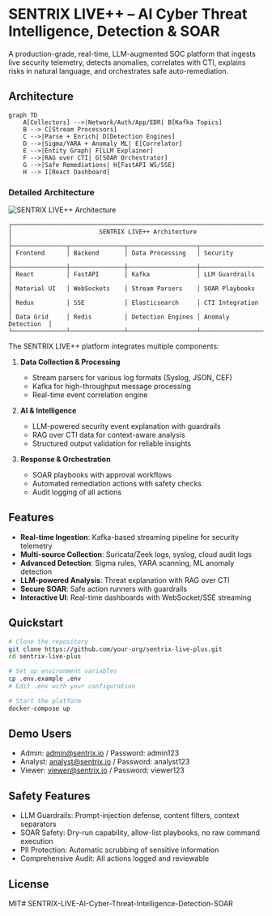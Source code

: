 # SENTRIX LIVE++ – AI Cyber Threat Intelligence, Detection & SOAR

A production-grade, real-time, LLM-augmented SOC platform that ingests live security telemetry, detects anomalies, correlates with CTI, explains risks in natural language, and orchestrates safe auto-remediation.

## Architecture

```mermaid
graph TD
    A[Collectors] -->|Network/Auth/App/EDR| B[Kafka Topics]
    B --> C[Stream Processors]
    C -->|Parse + Enrich| D[Detection Engines]
    D -->|Sigma/YARA + Anomaly ML| E[Correlator]
    E -->|Entity Graph| F[LLM Explainer]
    F -->|RAG over CTI| G[SOAR Orchestrator]
    G -->|Safe Remediations| H[FastAPI WS/SSE]
    H --> I[React Dashboard]
```

### Detailed Architecture

![SENTRIX LIVE++ Architecture](architecture.svg)

```
┌─────────────────────────────────────────────────────────────────────────┐
│                        SENTRIX LIVE++ Architecture                       │
├───────────────┬───────────────┬───────────────────┬────────────────────┤
│ Frontend      │ Backend       │ Data Processing   │ Security           │
├───────────────┼───────────────┼───────────────────┼────────────────────┤
│ React         │ FastAPI       │ Kafka             │ LLM Guardrails     │
│ Material UI   │ WebSockets    │ Stream Parsers    │ SOAR Playbooks     │
│ Redux         │ SSE           │ Elasticsearch     │ CTI Integration    │
│ Data Grid     │ Redis         │ Detection Engines │ Anomaly Detection  │
└───────────────┴───────────────┴───────────────────┴────────────────────┘
```

The SENTRIX LIVE++ platform integrates multiple components:

1. **Data Collection & Processing**
   - Stream parsers for various log formats (Syslog, JSON, CEF)
   - Kafka for high-throughput message processing
   - Real-time event correlation engine

2. **AI & Intelligence**
   - LLM-powered security event explanation with guardrails
   - RAG over CTI data for context-aware analysis
   - Structured output validation for reliable insights

3. **Response & Orchestration**
   - SOAR playbooks with approval workflows
   - Automated remediation actions with safety checks
   - Audit logging of all actions

## Features

- **Real-time Ingestion**: Kafka-based streaming pipeline for security telemetry
- **Multi-source Collection**: Suricata/Zeek logs, syslog, cloud audit logs
- **Advanced Detection**: Sigma rules, YARA scanning, ML anomaly detection
- **LLM-powered Analysis**: Threat explanation with RAG over CTI
- **Secure SOAR**: Safe action runners with guardrails
- **Interactive UI**: Real-time dashboards with WebSocket/SSE streaming

## Quickstart

```bash
# Clone the repository
git clone https://github.com/your-org/sentrix-live-plus.git
cd sentrix-live-plus

# Set up environment variables
cp .env.example .env
# Edit .env with your configuration

# Start the platform
docker-compose up
```

## Demo Users

- Admin: admin@sentrix.io / Password: admin123
- Analyst: analyst@sentrix.io / Password: analyst123
- Viewer: viewer@sentrix.io / Password: viewer123

## Safety Features

- LLM Guardrails: Prompt-injection defense, content filters, context separators
- SOAR Safety: Dry-run capability, allow-list playbooks, no raw command execution
- PII Protection: Automatic scrubbing of sensitive information
- Comprehensive Audit: All actions logged and reviewable

## License

MIT#   S E N T R I X - L I V E - A I - C y b e r - T h r e a t - I n t e l l i g e n c e - D e t e c t i o n - S O A R  
 